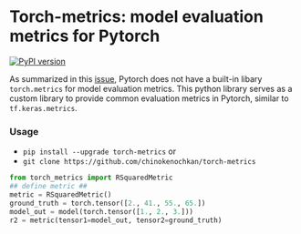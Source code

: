 # Torch-metrics: model evaluation metrics for Pytorch
[![PyPI version](https://badge.fury.io/py/torch-metrics.svg)](https://badge.fury.io/py/torch-metrics)

As summarized in this [issue](https://github.com/pytorch/pytorch/issues/22439), Pytorch does not have a built-in libary `torch.metrics` for model evaluation metrics. This python library serves as a custom library to provide common evaluation metrics in Pytorch, similar to `tf.keras.metrics`. 

### Usage

- `pip install --upgrade torch-metrics` or 
- `git clone https://github.com/chinokenochkan/torch-metrics`

```python
from torch_metrics import RSquaredMetric
## define metric ##
metric = RSquaredMetric()
ground_truth = torch.tensor([2., 41., 55., 65.])
model_out = model(torch.tensor([1., 2., 3.]))
r2 = metric(tensor1=model_out, tensor2=ground_truth)
```


